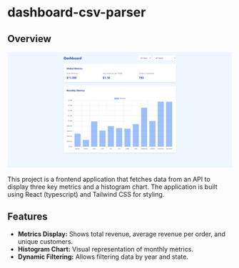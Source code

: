 # dashboard-csv-parser

## Overview 

![Dashboard Preview](public/preview.png)

This project is a frontend application that fetches data from an API to display three key metrics and a histogram chart. The application is built using React (typescript) and Tailwind CSS for styling.

## Features

- **Metrics Display:** Shows total revenue, average revenue per order, and unique customers.
- **Histogram Chart:** Visual representation of monthly metrics.
- **Dynamic Filtering:** Allows filtering data by year and state.
